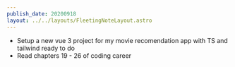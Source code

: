 ```yaml
---
publish_date: 20200918
layout: ../../layouts/FleetingNoteLayout.astro
---
```

- Setup a new vue 3 project for my movie recomendation app with TS and tailwind ready to do
- Read chapters 19 - 26 of coding career
